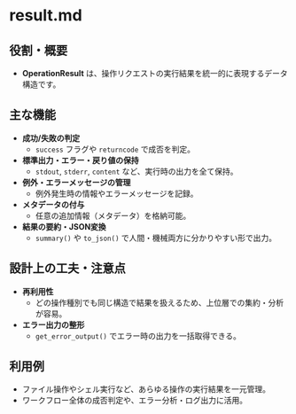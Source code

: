 # result.md

## 役割・概要

- **OperationResult** は、操作リクエストの実行結果を統一的に表現するデータ構造です。

## 主な機能

- **成功/失敗の判定**
  - `success` フラグや `returncode` で成否を判定。
- **標準出力・エラー・戻り値の保持**
  - `stdout`, `stderr`, `content` など、実行時の出力を全て保持。
- **例外・エラーメッセージの管理**
  - 例外発生時の情報やエラーメッセージを記録。
- **メタデータの付与**
  - 任意の追加情報（メタデータ）を格納可能。
- **結果の要約・JSON変換**
  - `summary()` や `to_json()` で人間・機械両方に分かりやすい形で出力。

## 設計上の工夫・注意点

- **再利用性**
  - どの操作種別でも同じ構造で結果を扱えるため、上位層での集約・分析が容易。
- **エラー出力の整形**
  - `get_error_output()` でエラー時の出力を一括取得できる。

## 利用例

- ファイル操作やシェル実行など、あらゆる操作の実行結果を一元管理。
- ワークフロー全体の成否判定や、エラー分析・ログ出力に活用。 